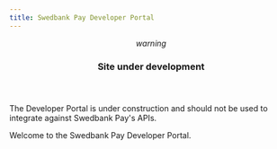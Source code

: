 ```yaml
---
title: Swedbank Pay Developer Portal
---
```


<div class="alert alert-warning">
  <header class="alert-header">
    <i class="material-icons alert-icon">warning</i>
    <h3>Site under development</h3>
  </header>
  <div class="alert-body">
    <p>The Developer Portal is under construction and should not be used to integrate against Swedbank Pay's APIs.</p>
  </div>
</div>

Welcome to the Swedbank Pay Developer Portal.
